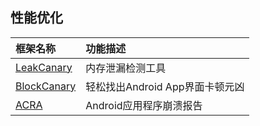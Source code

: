 ## **性能优化**

| 框架名称                                     | 功能描述                  |
| :--------------------------------------- | :-------------------- |
| [LeakCanary](https://github.com/square/leakcanary) | 内存泄漏检测工具              |
| [BlockCanary](http://blog.zhaiyifan.cn/2016/01/16/BlockCanaryTransparentPerformanceMonitor/?utm_source=tuicool&utm_medium=referral) | 轻松找出Android App界面卡顿元凶 |
| [ACRA](https://github.com/ACRA/acra)     | Android应用程序崩溃报告       |
